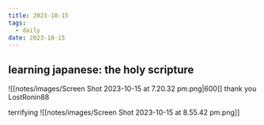 ```yaml
---
title: 2023-10-15
tags:
  - daily
date: 2023-10-15
---
```

## learning japanese: the holy scripture
![[notes/images/Screen Shot 2023-10-15 at 7.20.32 pm.png|600]]
thank you LostRonin88

terrifying
![[notes/images/Screen Shot 2023-10-15 at 8.55.42 pm.png]]